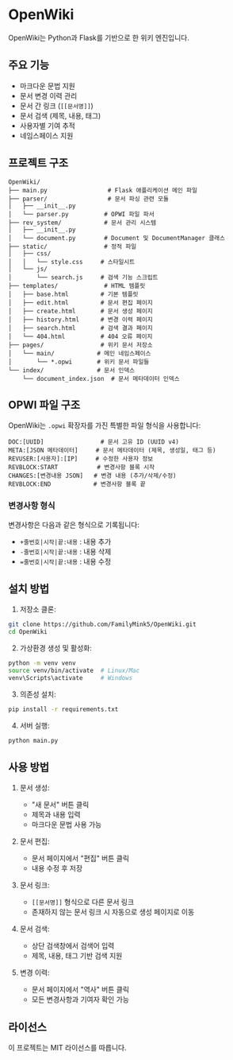 # OpenWiki

OpenWiki는 Python과 Flask를 기반으로 한 위키 엔진입니다.

## 주요 기능

- 마크다운 문법 지원
- 문서 변경 이력 관리
- 문서 간 링크 (`[[문서명]]`)
- 문서 검색 (제목, 내용, 태그)
- 사용자별 기여 추적
- 네임스페이스 지원

## 프로젝트 구조

```
OpenWiki/
├── main.py                 # Flask 애플리케이션 메인 파일
├── parser/                 # 문서 파싱 관련 모듈
│   ├── __init__.py
│   └── parser.py          # OPWI 파일 파서
├── rev_system/            # 문서 관리 시스템
│   ├── __init__.py
│   └── document.py        # Document 및 DocumentManager 클래스
├── static/                # 정적 파일
│   ├── css/
│   │   └── style.css     # 스타일시트
│   └── js/
│       └── search.js     # 검색 기능 스크립트
├── templates/             # HTML 템플릿
│   ├── base.html         # 기본 템플릿
│   ├── edit.html         # 문서 편집 페이지
│   ├── create.html       # 문서 생성 페이지
│   ├── history.html      # 변경 이력 페이지
│   ├── search.html       # 검색 결과 페이지
│   └── 404.html          # 404 오류 페이지
├── pages/                # 위키 문서 저장소
│   └── main/            # 메인 네임스페이스
│       └── *.opwi       # 위키 문서 파일들
└── index/               # 문서 인덱스
    └── document_index.json  # 문서 메타데이터 인덱스
```

## OPWI 파일 구조

OpenWiki는 `.opwi` 확장자를 가진 특별한 파일 형식을 사용합니다:

```
DOC:[UUID]                # 문서 고유 ID (UUID v4)
META:[JSON 메타데이터]     # 문서 메타데이터 (제목, 생성일, 태그 등)
REVUSER:[사용자]:[IP]     # 수정한 사용자 정보
REVBLOCK:START           # 변경사항 블록 시작
CHANGES:[변경내용 JSON]   # 변경 내용 (추가/삭제/수정)
REVBLOCK:END            # 변경사항 블록 끝
```

### 변경사항 형식

변경사항은 다음과 같은 형식으로 기록됩니다:
- `+줄번호|시작|끝:내용` : 내용 추가
- `-줄번호|시작|끝:내용` : 내용 삭제
- `=줄번호|시작|끝:내용` : 내용 수정

## 설치 방법

1. 저장소 클론:
```bash
git clone https://github.com/FamilyMink5/OpenWiki.git
cd OpenWiki
```

2. 가상환경 생성 및 활성화:
```bash
python -m venv venv
source venv/bin/activate  # Linux/Mac
venv\Scripts\activate     # Windows
```

3. 의존성 설치:
```bash
pip install -r requirements.txt
```

4. 서버 실행:
```bash
python main.py
```

## 사용 방법

1. 문서 생성:
   - "새 문서" 버튼 클릭
   - 제목과 내용 입력
   - 마크다운 문법 사용 가능

2. 문서 편집:
   - 문서 페이지에서 "편집" 버튼 클릭
   - 내용 수정 후 저장

3. 문서 링크:
   - `[[문서명]]` 형식으로 다른 문서 링크
   - 존재하지 않는 문서 링크 시 자동으로 생성 페이지로 이동

4. 문서 검색:
   - 상단 검색창에서 검색어 입력
   - 제목, 내용, 태그 기반 검색 지원

5. 변경 이력:
   - 문서 페이지에서 "역사" 버튼 클릭
   - 모든 변경사항과 기여자 확인 가능

## 라이선스

이 프로젝트는 MIT 라이선스를 따릅니다. 